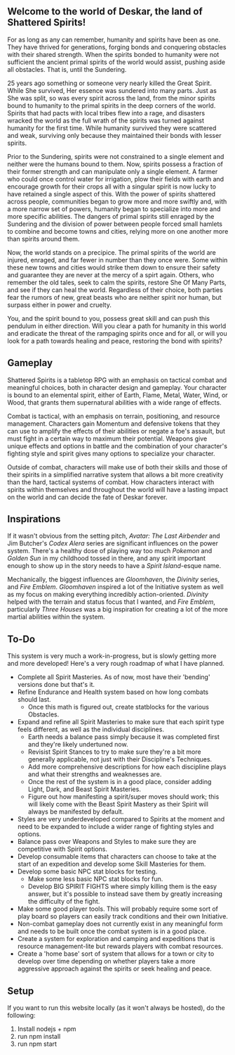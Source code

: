 ## Welcome to the world of Deskar, the land of Shattered Spirits!

For as long as any can remember, humanity and spirits have been as one. They have thrived for generations, forging bonds and conquering obstacles with their shared strength. When the spirits bonded to humanity were not sufficient the ancient primal spirits of the world would assist, pushing aside all obstacles. That is, until the Sundering.

25 years ago something or someone very nearly killed the Great Spirit. While She survived, Her essence was sundered into many parts. Just as She was split, so was every spirit across the land, from the minor spirits bound to humanity to the primal spirits in the deep corners of the world. Spirits that had pacts with local tribes flew into a rage, and disasters wracked the world as the full wrath of the spirits was turned against humanity for the first time. While humanity survived they were scattered and weak, surviving only because they maintained their bonds with lesser spirits.

Prior to the Sundering, spirits were not constrained to a single element and neither were the humans bound to them. Now, spirits possess a fraction of their former strength and can manipulate only a single element. A farmer who could once control water for irrigation, plow their fields with earth and encourage growth for their crops all with a singular spirit is now lucky to have retained a single aspect of this. With the power of spirits shattered across people, communities began to grow more and more swiftly and, with a more narrow set of powers, humanity began to specialize into more and more specific abilities. The dangers of primal spirits still enraged by the Sundering and the division of power between people forced small hamlets to combine and become towns and cities, relying more on one another more than spirits around them.

Now, the world stands on a precipice. The primal spirits of the world are injured, enraged, and far fewer in number than they once were. Some within these new towns and cities would strike them down to ensure their safety and guarantee they are never at the mercy of a spirt again. Others, who remember the old tales, seek to calm the spirits, restore She Of Many Parts, and see if they can heal the world. Regardless of their choice, both parties fear the rumors of new, great beasts who are neither spirit nor human, but surpass either in power and cruelty.

You, and the spirit bound to you, possess great skill and can push this pendulum in either direction. Will you clear a path for humanity in this world and eradicate the threat of the rampaging spirits once and for all, or will you look for a path towards healing and peace, restoring the bond with spirits?

## Gameplay

Shattered Spirits is a tabletop RPG with an emphasis on tactical combat and meaningful choices, both in character design and gameplay. Your character is bound to an elemental spirit, either of Earth, Flame, Metal, Water, Wind, or Wood, that grants them supernatural abilities with a wide range of effects.

Combat is tactical, with an emphasis on terrain, positioning, and resource management. Characters gain Momentum and defensive tokens that they can use to amplify the effects of their abilities or negate a foe's assault, but must fight in a certain way to maximum their potential. Weapons give unique effects and options in battle and the combination of your character's fighting style and spirit gives many options to specialize your character.

Outside of combat, characters will make use of both their skills and those of their spirits in a simplified narrative system that allows a bit more creativity than the hard, tactical systems of combat. How characters interact with spirits within themselves and throughout the world will have a lasting impact on the world and can decide the fate of Deskar forever.

## Inspirations

If it wasn't obvious from the setting pitch, _Avatar: The Last Airbender_ and Jim Butcher's _Codex Alera_ series are significant influences on the power system. There's a healthy dose of playing way too much _Pokemon_ and _Golden Sun_ in my childhood tossed in there, and any spirit important enough to show up in the story needs to have a _Spirit Island_-esque name.

Mechanically, the biggest influences are _Gloomhaven_, the _Divinity_ series, and _Fire Emblem_. _Gloomhaven_ inspired a lot of the Initiative system as well as my focus on making everything incredibly action-oriented. _Divinity_ helped with the terrain and status focus that I wanted, and _Fire Emblem_, particularly _Three Houses_ was a big inspiration for creating a lot of the more martial abilities within the system.

## To-Do

This system is very much a work-in-progress, but is slowly getting more and more developed! Here's a very rough roadmap of what I have planned.

- Complete all Spirit Masteries. As of now, most have their 'bending' versions done but that's it.
- Refine Endurance and Health system based on how long combats should last.
  - Once this math is figured out, create statblocks for the various Obstacles.
- Expand and refine all Spirit Masteries to make sure that each spirit type feels different, as well as the individual disciplines.
  - Earth needs a balance pass simply because it was completed first and they're likely undertuned now.
  - Revisist Spirit Stances to try to make sure they're a bit more generally applicable, not just with their Discipline's Techniques.
  - Add more comprehensive descriptions for how each discipline plays and what their strengths and weaknesses are.
  - Once the rest of the system is in a good place, consider adding Light, Dark, and Beast Spirit Masteries.
  - Figure out how manifesting a spirit/super moves should work; this will likely come with the Beast Spirit Mastery as their Spirit will always be manifested by default.
- Styles are very underdeveloped compared to Spirits at the moment and need to be expanded to include a wider range of fighting styles and options.
- Balance pass over Weapons and Styles to make sure they are competitive with Spirit options.
- Develop consumable items that characters can choose to take at the start of an expedition and develop some Skill Masteries for them.
- Develop some basic NPC stat blocks for testing.
  - Make some less basic NPC stat blocks for fun.
  - Develop BIG SPIRIT FIGHTS where simply killing them is the easy answer, but it's possible to instead save them by greatly increasing the difficulty of the fight.
- Make some good player tools. This will probably require some sort of play board so players can easily track conditions and their own Initiative.
- Non-combat gameplay does not currently exist in any meaningful form and needs to be built once the combat system is in a good place.
- Create a system for exploration and camping and expeditions that is resource management-lite but rewards players with combat resources.
- Create a 'home base' sort of system that allows for a town or city to develop over time depending on whether players take a more aggressive approach against the spirits or seek healing and peace.

## Setup

If you want to run this website locally (as it won't always be hosted), do the following:

1. Install nodejs + npm
2. run npm install
3. run npm start

